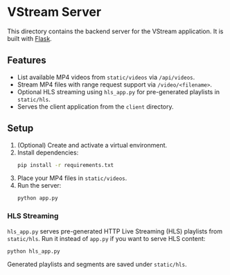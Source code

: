 # VStream Server

This directory contains the backend server for the VStream application. It is built with [Flask](https://flask.palletsprojects.com/).

## Features

- List available MP4 videos from `static/videos` via `/api/videos`.
- Stream MP4 files with range request support via `/video/<filename>`.
- Optional HLS streaming using `hls_app.py` for pre-generated playlists in `static/hls`.
- Serves the client application from the `client` directory.

## Setup

1. (Optional) Create and activate a virtual environment.
2. Install dependencies:
   ```bash
   pip install -r requirements.txt
   ```
3. Place your MP4 files in `static/videos`.
4. Run the server:
   ```bash
   python app.py
   ```

### HLS Streaming

`hls_app.py` serves pre-generated HTTP Live Streaming (HLS) playlists from `static/hls`.
Run it instead of `app.py` if you want to serve HLS content:

```bash
python hls_app.py
```

Generated playlists and segments are saved under `static/hls`.
